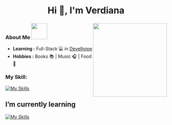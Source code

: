 <h1 align="center">Hi 👋, I'm Verdiana </h1>

### <img align='right' src="https://media.giphy.com/media/ieyl9zmCjO4b4t6qoY/giphy.gif" width="230">

### About Me <img src="https://media.giphy.com/media/VgCDAzcKvsR6OM0uWg/giphy.gif" width="50">
-  **Learning :** Full-Stack 💻 in [Develhope](https://www.develhope.co/it/sign-up/)
-  **Hobbies :** Books 📚 | Music 🎧 | Food 🍜

### My Skill:
[![My Skills](https://skillicons.dev/icons?i=html,css,js,react,ts,nodejs,postgres)](https://skillicons.dev)

## I’m currently learning
[![My Skills](https://skillicons.dev/icons?i=java)](https://skillicons.dev)



